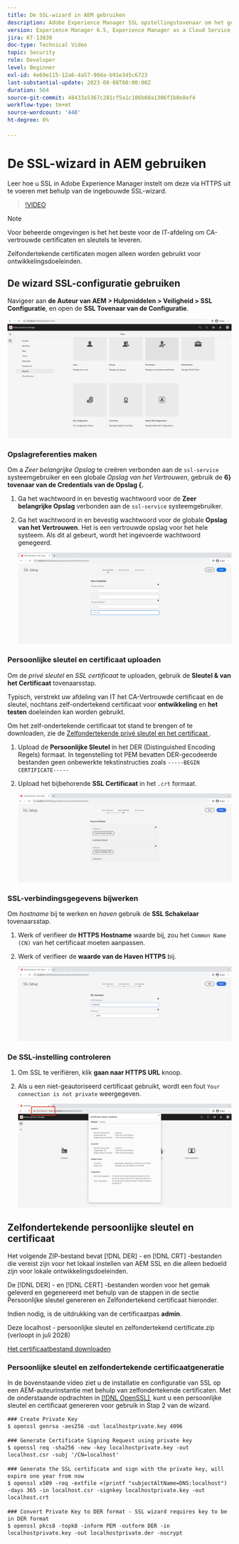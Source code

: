 ```yaml
---
title: De SSL-wizard in AEM gebruiken
description: Adobe Experience Manager SSL opstellingstovenaar om het gemakkelijker te maken om een instantie van AEM op te zetten om over HTTPS te lopen.
version: Experience Manager 6.5, Experience Manager as a Cloud Service
jira: KT-13839
doc-type: Technical Video
topic: Security
role: Developer
level: Beginner
exl-id: 4e69e115-12a6-4a57-90da-b91e345c6723
last-substantial-update: 2023-08-08T00:00:00Z
duration: 564
source-git-commit: 48433a5367c281cf5a1c106b08a1306f1b0e8ef4
workflow-type: tm+mt
source-wordcount: '448'
ht-degree: 0%

---
```


# De SSL-wizard in AEM gebruiken

Leer hoe u SSL in Adobe Experience Manager instelt om deze via HTTPS uit te voeren met behulp van de ingebouwde SSL-wizard.

>[!VIDEO](https://video.tv.adobe.com/v/17993?quality=12&learn=on)


>[!NOTE]
>
>Voor beheerde omgevingen is het het beste voor de IT-afdeling om CA-vertrouwde certificaten en sleutels te leveren.
>
>Zelfondertekende certificaten mogen alleen worden gebruikt voor ontwikkelingsdoeleinden.

## De wizard SSL-configuratie gebruiken

Navigeer aan __de Auteur van AEM > Hulpmiddelen > Veiligheid > SSL Configuratie__, en open de __SSL Tovenaar van de Configuratie__.

![&#x200B; SSL de Tovenaar van de Configuratie &#x200B;](assets/use-the-ssl-wizard/ssl-config-wizard.png)

### Opslagreferenties maken

Om a _Zeer belangrijke Opslag_ te creëren verbonden aan de `ssl-service` systeemgebruiker en een globale _Opslag van het Vertrouwen_, gebruik de __6&rbrace; tovenaar van de Credentials van de Opslag &lbrace;.__

1. Ga het wachtwoord in en bevestig wachtwoord voor de __Zeer belangrijke Opslag__ verbonden aan de `ssl-service` systeemgebruiker.
1. Ga het wachtwoord in en bevestig wachtwoord voor de globale __Opslag van het Vertrouwen__. Het is een vertrouwde opslag voor het hele systeem. Als dit al gebeurt, wordt het ingevoerde wachtwoord genegeerd.

   ![&#x200B; SSL Opstelling - de Referenties van de Opslag &#x200B;](assets/use-the-ssl-wizard/store-credentials.png)

### Persoonlijke sleutel en certificaat uploaden

Om de _privé sleutel_ en _SSL certificaat_ te uploaden, gebruik de __Sleutel &amp; van het Certificaat__ tovenaarsstap.

Typisch, verstrekt uw afdeling van IT het CA-Vertrouwde certificaat en de sleutel, nochtans zelf-ondertekend certificaat voor __ontwikkeling__ en __het testen__ doeleinden kan worden gebruikt.

Om het zelf-ondertekende certificaat tot stand te brengen of te downloaden, zie de [&#x200B; Zelfondertekende privé sleutel en het certificaat &#x200B;](#self-signed-private-key-and-certificate).

1. Upload de __Persoonlijke Sleutel__ in het DER (Distinguished Encoding Regels) formaat. In tegenstelling tot PEM bevatten DER-gecodeerde bestanden geen onbewerkte tekstinstructies zoals `-----BEGIN CERTIFICATE-----`
1. Upload het bijbehorende __SSL Certificaat__ in het `.crt` formaat.

   ![&#x200B; SSL Opstelling - Persoonlijke Sleutel en Certificaat &#x200B;](assets/use-the-ssl-wizard/privatekey-and-certificate.png)

### SSL-verbindingsgegevens bijwerken

Om _hostname_ bij te werken en _haven_ gebruik de __SSL Schakelaar__ tovenaarsstap.

1. Werk of verifieer de __HTTPS Hostname__ waarde bij, zou het `Common Name (CN)` van het certificaat moeten aanpassen.
1. Werk of verifieer de __waarde van de Haven HTTPS__ bij.

   ![&#x200B; SSL Opstelling - SSL Verbindingsdetails &#x200B;](assets/use-the-ssl-wizard/ssl-connector-details.png)

### De SSL-instelling controleren

1. Om SSL te verifiëren, klik __gaan naar HTTPS URL__ knoop.
1. Als u een niet-geautoriseerd certificaat gebruikt, wordt een fout `Your connection is not private` weergegeven.

   ![&#x200B; SSL Opstelling - verifieer AEM over HTTPS &#x200B;](assets/use-the-ssl-wizard/verify-aem-over-ssl.png)

## Zelfondertekende persoonlijke sleutel en certificaat

Het volgende ZIP-bestand bevat [!DNL DER] - en [!DNL CRT] -bestanden die vereist zijn voor het lokaal instellen van AEM SSL en die alleen bedoeld zijn voor lokale ontwikkelingsdoeleinden.

De [!DNL DER] - en [!DNL CERT] -bestanden worden voor het gemak geleverd en gegenereerd met behulp van de stappen in de sectie Persoonlijke sleutel genereren en Zelfondertekend certificaat hieronder.

Indien nodig, is de uitdrukking van de certificaatpas **admin**.

Deze localhost - persoonlijke sleutel en zelfondertekend certificate.zip (verloopt in juli 2028)

[Het certificaatbestand downloaden](assets/use-the-ssl-wizard/certificate.zip)

### Persoonlijke sleutel en zelfondertekende certificaatgeneratie

In de bovenstaande video ziet u de installatie en configuratie van SSL op een AEM-auteurinstantie met behulp van zelfondertekende certificaten. Met de onderstaande opdrachten in [[!DNL OpenSSL] &#x200B;](https://www.openssl.org/) kunt u een persoonlijke sleutel en certificaat genereren voor gebruik in Stap 2 van de wizard.

```shell
### Create Private Key
$ openssl genrsa -aes256 -out localhostprivate.key 4096

### Generate Certificate Signing Request using private key
$ openssl req -sha256 -new -key localhostprivate.key -out localhost.csr -subj '/CN=localhost'

### Generate the SSL certificate and sign with the private key, will expire one year from now
$ openssl x509 -req -extfile <(printf "subjectAltName=DNS:localhost") -days 365 -in localhost.csr -signkey localhostprivate.key -out localhost.crt

### Convert Private Key to DER format - SSL wizard requires key to be in DER format
$ openssl pkcs8 -topk8 -inform PEM -outform DER -in localhostprivate.key -out localhostprivate.der -nocrypt
```
